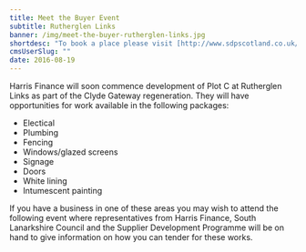 ```yaml
---
title: Meet the Buyer Event
subtitle: Rutherglen Links
banner: /img/meet-the-buyer-rutherglen-links.jpg
shortdesc: "To book a place please visit [http://www.sdpscotland.co.uk/events/rutherglen-links](http://www.sdpscotland.co.uk/events/rutherglen-links)"
cmsUserSlug: ""
date: 2016-08-19 
---
```


Harris Finance will soon commence development of Plot C at Rutherglen Links as part of the Clyde Gateway regeneration. They will have opportunities for work available in the following packages:

* Electical
* Plumbing
* Fencing
* Windows/glazed screens
* Signage
* Doors
* White lining
* Intumescent painting

If you have a business in one of these areas you may wish to attend the following event where representatives from Harris Finance, South Lanarkshire Council and the Supplier Development Programme will be on hand to give information on how you can tender for these works.